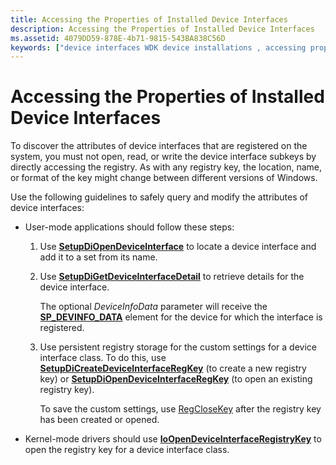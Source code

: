 ```yaml
---
title: Accessing the Properties of Installed Device Interfaces
description: Accessing the Properties of Installed Device Interfaces
ms.assetid: 4079DD59-878E-4b71-9815-543BA838C56D
keywords: ["device interfaces WDK device installations , accessing properties"]
---
```


# Accessing the Properties of Installed Device Interfaces


To discover the attributes of device interfaces that are registered on the system, you must not open, read, or write the device interface subkeys by directly accessing the registry. As with any registry key, the location, name, or format of the key might change between different versions of Windows.

Use the following guidelines to safely query and modify the attributes of device interfaces:

-   User-mode applications should follow these steps:

    1.  Use [**SetupDiOpenDeviceInterface**](https://msdn.microsoft.com/library/windows/hardware/ff552074) to locate a device interface and add it to a set from its name.

    2.  Use [**SetupDiGetDeviceInterfaceDetail**](https://msdn.microsoft.com/library/windows/hardware/ff551120) to retrieve details for the device interface.

        The optional *DeviceInfoData* parameter will receive the [**SP\_DEVINFO\_DATA**](https://msdn.microsoft.com/library/windows/hardware/ff552344) element for the device for which the interface is registered.

    3.  Use persistent registry storage for the custom settings for a device interface class. To do this, use [**SetupDiCreateDeviceInterfaceRegKey**](https://msdn.microsoft.com/library/windows/hardware/ff550967) (to create a new registry key) or [**SetupDiOpenDeviceInterfaceRegKey**](https://msdn.microsoft.com/library/windows/hardware/ff552075) (to open an existing registry key).

        To save the custom settings, use [RegCloseKey](http://go.microsoft.com/fwlink/p/?linkid=194543) after the registry key has been created or opened.

-   Kernel-mode drivers should use [**IoOpenDeviceInterfaceRegistryKey**](https://msdn.microsoft.com/library/windows/hardware/ff549433) to open the registry key for a device interface class.

 

 





